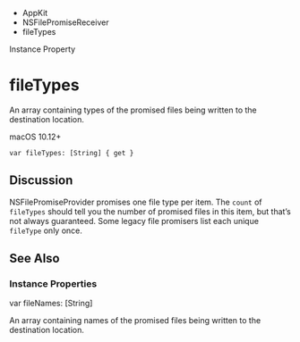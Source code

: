 

- AppKit
- NSFilePromiseReceiver
-  fileTypes 

Instance Property

# fileTypes

An array containing types of the promised files being written to the destination location.

macOS 10.12+

``` source
var fileTypes: [String] { get }
```

## Discussion

NSFilePromiseProvider promises one file type per item. The `count` of `fileTypes` should tell you the number of promised files in this item, but that’s not always guaranteed. Some legacy file promisers list each unique `fileType` only once.

## See Also

### Instance Properties

var fileNames: [String]

An array containing names of the promised files being written to the destination location.

